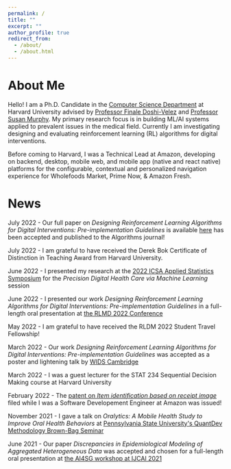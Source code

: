```yaml
---
permalink: /
title: ""
excerpt: ""
author_profile: true
redirect_from:
  - /about/
  - /about.html
---
```


# About Me
Hello! I am a Ph.D. Candidate in the [Computer Science Department](https://www.seas.harvard.edu/computer-science) at Harvard University advised by [Professor Finale Doshi-Velez](https://finale.seas.harvard.edu/) and [Professor Susan Murphy](http://people.seas.harvard.edu/~samurphy/). My primary research focus is in building ML/AI systems applied to prevalent issues in the medical field. Currently I am investigating designing and evaluating reinforcement learning (RL) algorithms for digital interventions.

Before coming to Harvard, I was a Technical Lead at Amazon, developing on backend, desktop, mobile web, and mobile app (native and react native) platforms for the configurable, contextual and personalized navigation experience for Wholefoods Market, Prime Now, & Amazon Fresh.

# News
July 2022 - Our full paper on *Designing Reinforcement Learning Algorithms for Digital Interventions: Pre-implementation Guidelines* is available [here](https://www.mdpi.com/1999-4893/15/8/255) has been accepted and published to the Algorithms journal!

July 2022 - I am grateful to have received the
Derek Bok Certificate of Distinction in Teaching Award from Harvard University.

June 2022 - I presented my research at the [2022 ICSA Applied Statistics Symposium](https://symposium2022.icsa.org/) for the *Precision Digital Health Care via Machine Learning* session

June 2022 - I presented our work *Designing Reinforcement Learning Algorithms for Digital Interventions: Pre-implementation Guidelines* in a full-length oral presentation at [the RLMD 2022 Conference](https://rldm.org/)

May 2022 - I am grateful to have received the RLDM 2022 Student Travel Fellowship!

March 2022 - Our work *Designing Reinforcement Learning Algorithms for Digital Interventions: Pre-implementation Guidelines* was accepted as a poster and lightening talk by [WIDS Cambridge](https://www.widscambridge.org/posters)

March 2022 - I was a guest lecturer for the STAT 234 Sequential Decision Making course at Harvard University

February 2022 - The [patent on *Item identification based on receipt image*](https://patents.justia.com/patent/11257049) filed while I was a Software Developement Engineer at Amazon was issued!

November 2021 - I gave a talk on *Oralytics: A Mobile Health Study to Improve Oral Health Behaviors* at [Pennsylvania State University's QuantDev Methodology Brown-Bag Seminar](https://quantdev.ssri.psu.edu/)

June 2021 - Our paper *Discrepancies in Epidemiological Modeling of Aggregated Heterogeneous Data* was accepted and chosen for a full-length oral presentation at [the AI4SG workshop at IJCAI 2021](https://amulyayadav.github.io/AI4SG2021/)
